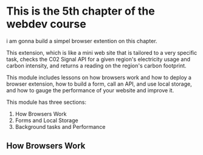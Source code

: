 # This is the 5th chapter of the webdev course

i am gonna build a simpel browser extention on this chapter.  

This extension, which is like a mini web site that is tailored to a very specific task, checks the C02 Signal API for a given region's electricity usage and carbon intensity, and returns a reading on the region's carbon footprint.

This module includes lessons on how browsers work and how to deploy a browser extension, how to build a form, call an API, and use local storage, and how to gauge the performance of your website and improve it.

This module has three sections:
1. How Browsers Work
2. Forms and Local Storage
3. Background tasks and Performance

## How Browsers Work